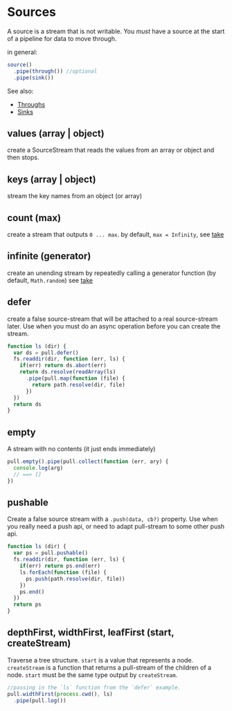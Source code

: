 # Sources

A source is a stream that is not writable.
You *must* have a source at the start of a pipeline
for data to move through.

in general:

``` js
source()
  .pipe(through()) //optional
  .pipe(sink())
```

See also:
* [Throughs](https://github.com/dominictarr/pull-stream/blob/master/docs/throughs.md)
* [Sinks](https://github.com/dominictarr/pull-stream/blob/master/docs/sinks.md)

## values (array | object)

create a SourceStream that reads the values from an array or object and then stops.

## keys (array | object)

stream the key names from an object (or array)

## count (max)

create a stream that outputs `0 ... max`.
by default, `max = Infinity`, see
[take](https://github.com/dominictarr/pull-stream/blob/master/docs/throughs.md#take_test)

## infinite (generator)

create an unending stream by repeatedly calling a generator
function (by default, `Math.random`)
see
[take](https://github.com/dominictarr/pull-stream/blob/master/docs/throughs.md#take_test)

## defer

create a false source-stream that will be attached to a 
real source-stream later. Use when you must do an async
operation before you can create the stream.


``` js
function ls (dir) {
  var ds = pull.defer()
  fs.readdir(dir, function (err, ls) {
    if(err) return ds.abort(err)
    return ds.resolve(readArray(ls)
      .pipe(pull.map(function (file) {
        return path.resolve(dir, file)
      })
  })
  return ds
}
```

## empty

A stream with no contents (it just ends immediately)

``` js
pull.empty().pipe(pull.collect(function (err, ary) {
  console.log(arg)
  // ==> []
})
```

## pushable

Create a false source stream with a `.push(data, cb?)`
property. Use when you really need a push api,
or need to adapt pull-stream to some other push api.

``` js
function ls (dir) {
  var ps = pull.pushable()
  fs.readdir(dir, function (err, ls) {
    if(err) return ps.end(err)
    ls.forEach(function (file) {
      ps.push(path.resolve(dir, file))
    })
    ps.end()
  })
  return ps
}
```

## depthFirst, widthFirst, leafFirst (start, createStream)

Traverse a tree structure. `start` is a value that represents
a node. `createStream` is a function that returns
a pull-stream of the children of a node.
`start` must be the same type output by `createStream`.

``` js
//passing in the `ls` function from the `defer` example.
pull.widthFirst(process.cwd(), ls)
  .pipe(pull.log())
```

